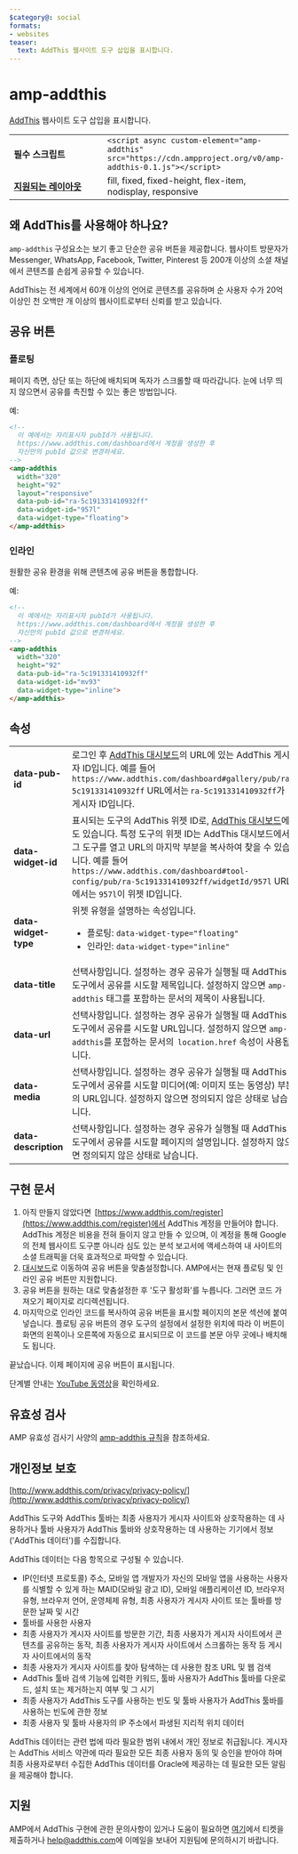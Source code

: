 ```yaml
---
$category@: social
formats:
- websites
teaser:
  text: AddThis 웹사이트 도구 삽입을 표시합니다.
---
```



<!--
Copyright 2018 The AMP HTML Authors. All Rights Reserved.

Licensed under the Apache License, Version 2.0 (the "License");
you may not use this file except in compliance with the License.
You may obtain a copy of the License at

      http://www.apache.org/licenses/LICENSE-2.0

Unless required by applicable law or agreed to in writing, software
distributed under the License is distributed on an "AS-IS" BASIS,
WITHOUT WARRANTIES OR CONDITIONS OF ANY KIND, either express or implied.
See the License for the specific language governing permissions and
limitations under the License.
-->

# amp-addthis

[AddThis](https://www.addthis.com) 웹사이트 도구 삽입을 표시합니다.

<table>
  <tr>
    <td width="40%"><strong>필수 스크립트</strong></td>
    <td><code>&lt;script async custom-element="amp-addthis" src="https://cdn.ampproject.org/v0/amp-addthis-0.1.js"&gt;&lt;/script&gt;</code></td>
  </tr>
  <tr>
    <td class="col-fourty"><strong><a href="../../../documentation/guides-and-tutorials/develop/style_and_layout/control_layout.md">지원되는 레이아웃</a></strong></td>
    <td>fill, fixed, fixed-height, flex-item, nodisplay, responsive</td>
  </tr>
</table>


## 왜 AddThis를 사용해야 하나요?

`amp-addthis` 구성요소는 보기 좋고 단순한 공유 버튼을 제공합니다. 웹사이트 방문자가 Messenger, WhatsApp, Facebook, Twitter, Pinterest 등 200개 이상의 소셜 채널에서 콘텐츠를 손쉽게 공유할 수 있습니다.

AddThis는 전 세계에서 60개 이상의 언어로 콘텐츠를 공유하며 순 사용자 수가 20억 이상인 천 오백만 개 이상의 웹사이트로부터 신뢰를 받고 있습니다.

## 공유 버튼

### 플로팅

페이지 측면, 상단 또는 하단에 배치되며 독자가 스크롤할 때 따라갑니다. 눈에 너무 띄지 않으면서 공유를 촉진할 수 있는 좋은 방법입니다.

예:
```html
<!--
  이 예에서는 자리표시자 pubId가 사용됩니다.
  https://www.addthis.com/dashboard에서 계정을 생성한 후
  자신만의 pubId 값으로 변경하세요.
-->
<amp-addthis
  width="320"
  height="92"    
  layout="responsive"
  data-pub-id="ra-5c191331410932ff"
  data-widget-id="957l"
  data-widget-type="floating">
</amp-addthis>
```

### 인라인

원활한 공유 환경을 위해 콘텐츠에 공유 버튼을 통합합니다.

예:
```html
<!--
  이 예에서는 자리표시자 pubId가 사용됩니다.
  https://www.addthis.com/dashboard에서 계정을 생성한 후
  자신만의 pubId 값으로 변경하세요.
-->
<amp-addthis
  width="320"
  height="92"
  data-pub-id="ra-5c191331410932ff"
  data-widget-id="mv93"
  data-widget-type="inline">
</amp-addthis>
```

## 속성

<table>
  <tr>
    <td width="40%"><strong>data-pub-id</strong></td>
    <td>로그인 후 <a href="https://addthis.com/dashboard">AddThis 대시보드</a>의 URL에 있는 AddThis 게시자 ID입니다. 예를 들어 <code>https://www.addthis.com/dashboard#gallery/pub/ra-5c191331410932ff</code> URL에서는 <code>ra-5c191331410932ff</code>가 게시자 ID입니다.</td>
  </tr>
  <tr>
    <td width="40%"><strong>data-widget-id</strong></td>
    <td>표시되는 도구의 AddThis 위젯 ID로, <a href="https://addthis.com/dashboard">AddThis 대시보드</a>에도 있습니다. 특정 도구의 위젯 ID는 AddThis 대시보드에서 그 도구를 열고 URL의 마지막 부분을 복사하여 찾을 수 있습니다. 예를 들어 <code>https://www.addthis.com/dashboard#tool-config/pub/ra-5c191331410932ff/widgetId/957l</code> URL에서는 <code>957l</code>이 위젯 ID입니다.</td>
  </tr>
  <tr>
    <td width="40%"><strong>data-widget-type</strong></td>
    <td>위젯 유형을 설명하는 속성입니다.
      <ul>
        <li>플로팅: <code>data-widget-type="floating"</code></li>
        <li>인라인: <code>data-widget-type="inline"</code></li>
      </ul></td>
    </tr>
    <tr>
      <td width="40%"><strong>data-title</strong></td>
      <td>선택사항입니다. 설정하는 경우 공유가 실행될 때 AddThis 도구에서 공유를 시도할 제목입니다. 설정하지 않으면 <code>amp-addthis</code> 태그를 포함하는 문서의 제목이 사용됩니다.</td>
    </tr>
    <tr>
      <td width="40%"><strong>data-url</strong></td>
      <td>선택사항입니다. 설정하는 경우 공유가 실행될 때 AddThis 도구에서 공유를 시도할 URL입니다. 설정하지 않으면 <code>amp-addthis</code>를 포함하는 문서의  <code>location.href</code> 속성이 사용됩니다.</td>
    </tr>
    <tr>
      <td width="40%"><strong>data-media</strong></td>
      <td>선택사항입니다. 설정하는 경우 공유가 실행될 때 AddThis 도구에서 공유를 시도할 미디어(예: 이미지 또는 동영상) 부분의 URL입니다. 설정하지 않으면 정의되지 않은 상태로 남습니다.</td>
    </tr>
    <tr>
      <td width="40%"><strong>data-description</strong></td>
      <td>선택사항입니다. 설정하는 경우 공유가 실행될 때 AddThis 도구에서 공유를 시도할 페이지의 설명입니다. 설정하지 않으면 정의되지 않은 상태로 남습니다.</td>
    </tr>
  </table>

## 구현 문서

1. 아직 만들지 않았다면  [https://www.addthis.com/register](https://www.addthis.com/register)에서 AddThis 계정을 만들어야 합니다. AddThis 계정은 비용을 전혀 들이지 않고 만들 수 있으며, 이 계정을 통해 Google의 전체 웹사이트 도구뿐 아니라 심도 있는 분석 보고서에 액세스하여 내 사이트의 소셜 트래픽을 더욱 효과적으로 파악할 수 있습니다.
1. [대시보드](https://addthis.com/dashboard)로 이동하여 공유 버튼을 맞춤설정합니다. AMP에서는 현재 플로팅 및 인라인 공유 버튼만 지원합니다.
1. 공유 버튼을 원하는 대로 맞춤설정한 후 '도구 활성화'를 누릅니다. 그러면 코드 가져오기 페이지로 리디렉션됩니다.
1. 마지막으로 인라인 코드를 복사하여 공유 버튼을 표시할 페이지의 본문 섹션에 붙여넣습니다. 플로팅 공유 버튼의 경우 도구의 설정에서 설정한 위치에 따라 이 버튼이 화면의 왼쪽이나 오른쪽에 자동으로 표시되므로 이 코드를 본문 아무 곳에나 배치해도 됩니다.

끝났습니다. 이제 페이지에 공유 버튼이 표시됩니다.

단계별 안내는 [YouTube 동영상](https://www.youtube.com/watch?v=BSkuAB4er2o)을 확인하세요.
<amp-youtube width="480" height="270" data-videoid="BSkuAB4er2o" layout="responsive"></amp-youtube>

## 유효성 검사

AMP 유효성 검사기 사양의 [amp-addthis 규칙](https://github.com/ampproject/amphtml/blob/master/extensions/amp-addthis/validator-amp-addthis.protoascii)을 참조하세요.

## 개인정보 보호

[http://www.addthis.com/privacy/privacy-policy/](http://www.addthis.com/privacy/privacy-policy/)

AddThis 도구와 AddThis 툴바는 최종 사용자가 게시자 사이트와 상호작용하는 데 사용하거나 툴바 사용자가 AddThis 툴바와 상호작용하는 데 사용하는 기기에서 정보('AddThis 데이터')를 수집합니다.

AddThis 데이터는 다음 항목으로 구성될 수 있습니다.

* IP(인터넷 프로토콜) 주소, 모바일 앱 개발자가 자신의 모바일 앱을 사용하는 사용자를 식별할 수 있게 하는 MAID(모바일 광고 ID), 모바일 애플리케이션 ID, 브라우저 유형, 브라우저 언어, 운영체제 유형, 최종 사용자가 게시자 사이트 또는 툴바를 방문한 날짜 및 시간
* 툴바를 사용한 사용자
* 최종 사용자가 게시자 사이트를 방문한 기간, 최종 사용자가 게시자 사이트에서 콘텐츠를 공유하는 동작, 최종 사용자가 게시자 사이트에서 스크롤하는 동작 등 게시자 사이트에서의 동작
* 최종 사용자가 게시자 사이트를 찾아 탐색하는 데 사용한 참조 URL 및 웹 검색
* AddThis 툴바 검색 기능에 입력한 키워드, 툴바 사용자가 AddThis 툴바를 다운로드, 설치 또는 제거하는지 여부 및 그 시기
* 최종 사용자가 AddThis 도구를 사용하는 빈도 및 툴바 사용자가 AddThis 툴바를 사용하는 빈도에 관한 정보
* 최종 사용자 및 툴바 사용자의 IP 주소에서 파생된 지리적 위치 데이터

AddThis 데이터는 관련 법에 따라 필요한 범위 내에서 개인 정보로 취급됩니다. 게시자는 AddThis 서비스 약관에 따라 필요한 모든 최종 사용자 동의 및 승인을 받아야 하며 최종 사용자로부터 수집한 AddThis 데이터를 Oracle에 제공하는 데 필요한 모든 알림을 제공해야 합니다.

## 지원

AMP에서 AddThis 구현에 관한 문의사항이 있거나 도움이 필요하면 [여기](https://www.addthis.com/support/)에서 티켓을 제출하거나 [help@addthis.com](mailto%3ahelp@addthis.com)에 이메일을 보내어 지원팀에 문의하시기 바랍니다.
